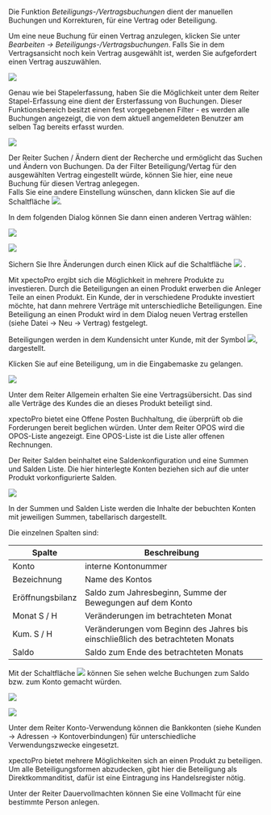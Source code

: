 Die Funktion *Beteiligungs-/Vertragsbuchungen* dient der manuellen Buchungen und Korrekturen, für eine Vertrag oder Beteiligung.

Um eine neue Buchung für einen Vertrag anzulegen, klicken Sie unter *Bearbeiten → Beteiligungs-/Vertragsbuchungen*. Falls Sie in dem Vertragsansicht noch kein Vertrag ausgewählt ist, werden Sie aufgefordert einen Vertrag auszuwählen.

![](http://xpecto.github.io/docs/img/img_1439988459598.png)

Genau wie bei Stapelerfassung, haben Sie die Möglichkeit unter dem Reiter Stapel-Erfassung eine dient der Ersterfassung von Buchungen. Dieser Funktionsbereich besitzt einen fest vorgegebenen Filter - es werden alle Buchungen angezeigt, die von dem aktuell angemeldeten Benutzer am selben Tag bereits erfasst wurden.

![](http://xpecto.github.io/docs/img/img_1439989206664.png)

Der Reiter Suchen / Ändern dient der Recherche und ermöglicht das Suchen und Ändern von Buchungen. Da der Filter Beteiligung/Vertag für den ausgewählten Vertrag eingestellt würde, können Sie hier, eine neue Buchung für diesen Vertrag anlegegen.  
Falls Sie eine andere Einstellung wünschen, dann klicken Sie auf die Schaltfläche ![](http://xpecto.github.io/docs/img/img_1439992255614.png).

In dem folgenden Dialog können Sie dann einen anderen Vertrag wählen:

![](http://xpecto.github.io/docs/img/img_1439992214552.png)

![](http://xpecto.github.io/docs/img/img_1439992073968.png)

Sichern Sie Ihre Änderungen durch einen Klick auf die Schaltfläche ![](http://xpecto.github.io/docs/img/img_1439804594653.png) . 

Mit xpectoPro ergibt sich die Möglichkeit in mehrere Produkte zu investieren. Durch die Beteiligungen an einen Produkt erwerben die Anleger Teile an einen Produkt. Ein Kunde, der in verschiedene Produkte investiert möchte, hat dann mehrere Verträge mit unterschiedliche Beteiligungen. 
Eine Beteiligung an einen Produkt wird in dem Dialog neuen Vertrag erstellen (siehe Datei → Neu → Vertrag) festgelegt.

Beteiligungen werden in dem Kundensicht unter Kunde, mit der Symbol ![](http://xpecto.github.io/docs/img/img_1439978235195.png), dargestellt.  

Klicken Sie auf eine Beteiligung, um in die Eingabemaske zu gelangen.

![](http://xpecto.github.io/docs/img/img_1438780567378.png)

Unter dem Reiter Allgemein  erhalten Sie eine Vertragsübersicht. Das sind alle Verträge des Kundes die an dieses Produkt beteiligt sind.

xpectoPro bietet eine Offene Posten Buchhaltung, die überprüft ob die Forderungen bereit beglichen würden. Unter dem Reiter OPOS wird die OPOS-Liste angezeigt. Eine OPOS-Liste ist die Liste aller offenen Rechnungen. 

Der Reiter Salden beinhaltet eine Saldenkonfiguration und eine Summen und Salden Liste. Die hier hinterlegte Konten beziehen sich auf die unter Produkt vorkonfigurierte Salden.

![](http://xpecto.github.io/docs/img/img_1439903745722.png)

In der Summen und Salden Liste werden die Inhalte der bebuchten Konten mit jeweiligen Summen, tabellarisch dargestellt.

Die einzelnen Spalten sind:

|Spalte| Beschreibung|
|----|----|
|Konto |interne Kontonummer|
|Bezeichnung|Name des Kontos|
|Eröffnungsbilanz|Saldo zum Jahresbeginn, Summe der Bewegungen auf dem Konto|
|Monat S / H |Veränderungen im betrachteten Monat|
|Kum. S / H |Veränderungen vom Beginn des Jahres bis einschließlich des betrachteten Monats|
|Saldo|Saldo zum Ende des betrachteten Monats|

Mit der Schaltfläche ![](http://xpecto.github.io/docs/img/img_1439980233293.png) können Sie sehen welche Buchungen zum Saldo bzw. zum Konto gemacht würden.

![](http://xpecto.github.io/docs/img/img_1439905236293.png)

![](http://xpecto.github.io/docs/img/img_1439905104073.png)

Unter dem Reiter Konto-Verwendung können die Bankkonten (siehe Kunden → Adressen → Kontoverbindungen) für unterschiedliche Verwendungszwecke eingesetzt.

xpectoPro bietet mehrere Möglichkeiten sich an einen Produkt zu beteiligen.  Um alle Beteiligungsformen abzudecken, gibt hier die Beteiligung als Direktkommanditist, dafür ist eine Eintragung ins Handelsregister nötig. 

Unter der Reiter Dauervollmachten können Sie eine Vollmacht für eine bestimmte Person anlegen.